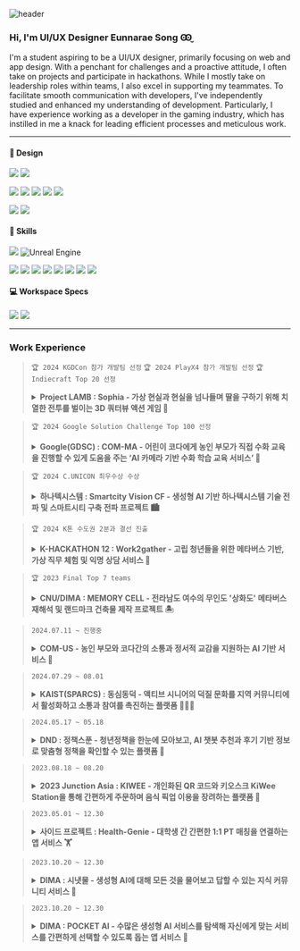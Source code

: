 ![header](https://capsule-render.vercel.app/api?type=waving&color=0:FFF0E1,100:FFA2B2&height=300&section=header&text=Eunnarae%20Song&fontSize=50&fontColor=FFFFFF&animation=fadeIn&fontAlignY=40)

### Hi, I'm UI/UX Designer Eunnarae Song Ꙭ̮
I'm a student aspiring to be a UI/UX designer, primarily focusing on web and app design. With a penchant for challenges and a proactive attitude, I often take on projects and participate in hackathons. While I mostly take on leadership roles within teams, I also excel in supporting my teammates. To facilitate smooth communication with developers, I've independently studied and enhanced my understanding of development. Particularly, I have experience working as a developer in the gaming industry, which has instilled in me a knack for leading efficient processes and meticulous work.

- - -

#### 🎨 Design
<!-- 프로토타입 -->
![](https://img.shields.io/badge/Figma-F24E1E?style=for-the-badge&logo=figma&logoColor=white)  ![](https://img.shields.io/badge/Proto.io-161637?style=for-the-badge&logo=proto.io&logoColor=00e5ff)
<!-- 어도비 -->
![](https://img.shields.io/badge/Adobe%20Photoshop-31A8FF?style=for-the-badge&logo=Adobe%20Photoshop&logoColor=black) ![](https://img.shields.io/badge/Adobe%20Illustrator-FF9A00?style=for-the-badge&logo=adobe%20illustrator&logoColor=white) ![](https://img.shields.io/badge/Adobe%20XD-470137?style=for-the-badge&logo=Adobe%20XD&logoColor=#FF61F6) ![](https://img.shields.io/badge/Adobe%20after%20affects-CF96FD?style=for-the-badge&logo=Adobe%20after%20effects&logoColor=393665) ![](https://img.shields.io/badge/Adobe%20Premiere%20Pro-9999FF?style=for-the-badge&logo=Adobe%20Premiere%20Pro&logoColor=white)
<!-- 영상, 3d -->
![](https://img.shields.io/badge/blender-%23F5792A.svg?style=for-the-badge&logo=blender&logoColor=white) ![](https://img.shields.io/badge/Behance-0054F7?style=for-the-badge&logo=behance&logoColor=white) 

#### 🚀 Skills
<!-- Game -->
![](https://img.shields.io/badge/Unity-100000?style=for-the-badge&logo=unity&logoColor=white) ![Unreal Engine](https://img.shields.io/badge/unrealengine-%23313131.svg?style=for-the-badge&logo=unrealengine&logoColor=white)
<!-- Coding-->
![](https://img.shields.io/badge/HTML-239120?style=for-the-badge&logo=html5&logoColor=white) ![](https://img.shields.io/badge/CSS-239120?&style=for-the-badge&logo=css3&logoColor=white) ![](https://img.shields.io/badge/JavaScript-F7DF1E?style=for-the-badge&logo=JavaScript&logoColor=white) ![](https://img.shields.io/badge/Java-ED8B00?style=for-the-badge&logo=openjdk&logoColor=white) ![](https://img.shields.io/badge/C%23-239120?style=for-the-badge&logo=c-sharp&logoColor=white) ![](https://img.shields.io/badge/C%2B%2B-00599C?style=for-the-badge&logo=c%2B%2B&logoColor=white) ![](https://img.shields.io/badge/p5%20js-ED225D?style=for-the-badge&logo=p5dotjs&logoColor=white) ![](https://img.shields.io/badge/MySQL-00000F?style=for-the-badge&logo=mysql&logoColor=white)

#### 💻 Workspace Specs
![](https://img.shields.io/badge/Apple-MacBook_M1_Pro_2021-999999?style=for-the-badge&logo=apple&logoColor=white) ![](https://img.shields.io/badge/Intel-Core_i7_10th-0071C5?style=for-the-badge&logo=intel&logoColor=white)

- - -

### Work Experience
> `🏆 2024 KGDCon 참가 개발팀 선정` `🏆 2024 PlayX4 참가 개발팀 선정` `🏆 Indiecraft Top 20 선정`
> <details>
> <summary><b> Project LAMB : Sophia - 가상 현실과 현실을 넘나들며 딸을 구하기 위해 치열한 전투를 벌이는 3D 쿼터뷰 액션 게임 👾 </b> </summary>
> <div markdown="1">
> 기간: 2024.03 ~ 현재
> 
> 기여도: UI/UX 디자인 100%
> 
> 상세보기: <a href="https://www.youtube.com/watch?v=7RgaO-wQHn8">게임 소개 영상 보기</a>
>  </div>
>  </details>

> `🏆 2024 Google Solution Challenge Top 100 선정`
> <details>
> <summary><b> Google(GDSC) : COM-MA - 어린이 코다에게 농인 부모가 직접 수화 교육을 진행할 수 있게 도움을 주는 ‘AI 카메라 기반 수화 학습 교육 서비스’ 📖 </b> </summary>
> <div markdown="1">
> 기간: 2023.12 ~ 2024.05
> 
> 기여도: 기획 40% / UI/UX 디자인 100%
>  </div>
>  </details>

> `🏆 2024 C.UNICON 최우수상 수상`
> <details>
> <summary><b> 하나텍시스템 : Smartcity Vision CF - 생성형 AI 기반 하나텍시스템 기술 전파 및 스마트시티 구축 전파 프로젝트 🏙️ </b> </summary>
> <div markdown="1">
> 2024.03 ~ 2024.06
>  </div>
>  </details>

> `🏆 2024 K톤 수도권 2분과 결선 진출`
> <details>
> <summary><b> K-HACKATHON 12 : Work2gather - 고립 청년들을 위한 메타버스 기반, 가상 직무 체험 및 익명 상담 서비스 💼 </b> </summary>
> <div markdown="1">
> 2024.03 ~ 2024.06
>  </div>
>  </details>

> `🏆 2023 Final Top 7 teams`
> <details>
> <summary><b> CNU/DIMA : MEMORY CELL - 전라남도 여수의 무인도 '상화도' 메타버스 재해석 및 랜드마크 건축물 제작 프로젝트 🏝️ </b> </summary>
> <div markdown="1">
> 세부내용입니다.
>  </div>
>  </details>

> `2024.07.11 ~ 진행중`
> <details>
> <summary><b> COM-US - 농인 부모와 코다간의 소통과 정서적 교감을 지원하는 AI 기반 서비스 👋 </b> </summary>
> <div markdown="1">
> 세부내용입니다.
>  </div>
>  </details>

> `2024.07.29 ~ 08.01`
> <details>
> <summary><b> KAIST(SPARCS) : 동심동덕 - 액티브 시니어의 덕질 문화를 지역 커뮤니티에서 활성화하고 소통과 참여를 촉진하는 플랫폼 🧑‍🤝‍🧑 </b> </summary>
> <div markdown="1">
> 세부내용입니다.
>  </div>
>  </details>

> `2024.05.17 ~ 05.18`
> <details>
> <summary><b> DND : 정책스푼 - 청년정책을 한눈에 모아보고, AI 챗봇 추천과 후기 기반 정보로 맞춤형 정책을 확인할 수 있는 플랫폼 🔎 </b> </summary>
> <div markdown="1">
> 세부내용입니다.
>  </div>
>  </details>

> `2023.08.18 ~ 08.20`
> <details>
> <summary><b> 2023 Junction Asia : KIWEE - 개인화된 QR 코드와 키오스크 KiWee Station을 통해 간편하게 주문하며 음식 픽업 이용을 장려하는 플랫폼 🍔 </b> </summary>
> <div markdown="1">
> 세부내용입니다.
>  </div>
>  </details>

> `2023.05.01 ~ 12.30`
> <details>
> <summary><b> 사이드 프로젝트 : Health-Genie - 대학생 간 간편한 1:1 PT 매칭을 연결하는 앱 서비스 🏋️ </b> </summary>
> <div markdown="1">
> 세부내용입니다.
>  </div>
>  </details>

> `2023.10.20 ~ 12.30`
> <details>
> <summary><b> DIMA : 시냇물 - 생성형 AI에 대해 모든 것을 물어보고 답할 수 있는 지식 커뮤니티 서비스 👀 </b> </summary>
> <div markdown="1">
> 세부내용입니다.
>  </div>
>  </details>

> `2023.10.20 ~ 12.30`
> <details>
> <summary><b> DIMA : POCKET AI - 수많은 생성형 AI 서비스를 탐색해 자신에게 맞는 서비스를 간편하게 선택할 수 있도록 돕는 앱 서비스 💫 </b> </summary>
> <div markdown="1">
> 세부내용입니다.
>  </div>
>  </details>

<!--
**eunarae/eunarae** is a ✨ _special_ ✨ repository because its `README.md` (this file) appears on your GitHub profile.

Here are some ideas to get you started:

- 🔭 I’m currently working on ...
- 🌱 I’m currently learning ...
- 👯 I’m looking to collaborate on ...
- 🤔 I’m looking for help with ...
- 💬 Ask me about ...
- 📫 How to reach me: ...
- 😄 Pronouns: ...
- ⚡ Fun fact: ...
-->
